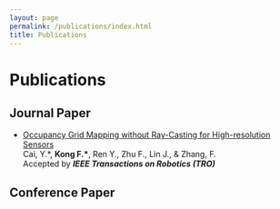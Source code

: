 ```yaml
---
layout: page
permalink: /publications/index.html
title: Publications
---
```


# Publications

## Journal Paper

- [Occupancy Grid Mapping without Ray-Casting for High-resolution Sensors](https://caihanlin.com/mypaper/202302ICAROB.pdf)
<br>Cai, Y.*, **Kong F.\***, Ren Y., Zhu F., Lin J., & Zhang, F.
<br>Accepted by ***IEEE Transactions on Robotics (TRO)***
<!-- <br>Beppu, Japan. February, 2023. [Slides](https://caihanlin.com/mypaper/slides/2023-ICAROB-Pre.pdf). -->

## Conference Paper

